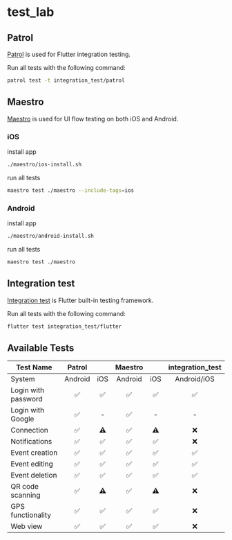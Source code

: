 # test_lab


## Patrol

[Patrol](https://patrol.dev/) is used for Flutter integration testing.

Run all tests with the following command:
```bash
patrol test -t integration_test/patrol
```

## Maestro

[Maestro](https://maestro.mobile.dev/) is used for UI flow testing on both iOS and Android.

### iOS

install app
```bash
./maestro/ios-install.sh
```
run all tests
```bash
maestro test ./maestro --include-tags=ios
```


### Android

install app
```bash
./maestro/android-install.sh
```
run all tests
```bash
maestro test ./maestro
```

## Integration test

[Integration test](https://pub.dev/packages/integration_test) is Flutter built-in testing framework.

Run all tests with the following command:
```bash
flutter test integration_test/flutter
```



## Available Tests

| Test Name | Patrol |  | Maestro |  | integration_test |
|-----------|:------:|:------:|:-------:|:-------:|:---------------:|
| System | Android | iOS | Android | iOS | Android/iOS |
| Login with password | ✅ | ✅ | ✅ | ✅ | ✅ |
| Login with Google | ✅ | - | ✅ | - | - |
| Connection | ✅ | ⚠️ | ✅ | ⚠️ | ❌ |
| Notifications | ✅ | ✅ | ✅ | ✅ | ❌ |
| Event creation | ✅ | ✅ | ✅ | ✅ | ✅ |
| Event editing | ✅ | ✅ | ✅ | ✅ | ✅ |
| Event deletion | ✅ | ✅ | ✅ | ✅ | ✅ |
| QR code scanning | ✅ | ⚠️ | ✅ | ⚠️ | ❌ |
| GPS functionality | ✅ | ✅ | ✅ | ✅ | ❌ |
| Web view | ✅ | ✅ | ✅ | ✅ | ❌ |
